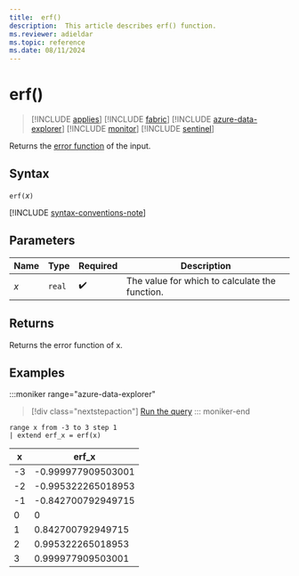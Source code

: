 ```yaml
---
title:  erf()
description:  This article describes erf() function.
ms.reviewer: adieldar
ms.topic: reference
ms.date: 08/11/2024
---
```

# erf()

> [!INCLUDE [applies](../includes/applies-to-version/applies.md)] [!INCLUDE [fabric](../includes/applies-to-version/fabric.md)] [!INCLUDE [azure-data-explorer](../includes/applies-to-version/azure-data-explorer.md)] [!INCLUDE [monitor](../includes/applies-to-version/monitor.md)] [!INCLUDE [sentinel](../includes/applies-to-version/sentinel.md)]

Returns the [error function](https://en.wikipedia.org/wiki/Error_function) of the input.

## Syntax

`erf(`*x*`)`

[!INCLUDE [syntax-conventions-note](../includes/syntax-conventions-note.md)]

## Parameters

| Name | Type | Required | Description |
|--|--|--|--|
| *x* | `real` |  :heavy_check_mark: | The value for which to calculate the function. |

## Returns

Returns the error function of x.

## Examples

:::moniker range="azure-data-explorer"
> [!div class="nextstepaction"]
> <a href="https://dataexplorer.azure.com/clusters/https%3a%2f%2fhelp.kusto.windows.net/databases/Samples?query=H4sIAAAAAAAEACtKzEtPVahQSCvKz1XQNVYoyVcwViguSS1QMOTlqlFIrShJzUtRSC1Ki69QsAXRGhWavFwAxUmYIzYAAAA%3d" target="_blank">Run the query</a>
::: moniker-end

```kusto
range x from -3 to 3 step 1
| extend erf_x = erf(x)
```

|x|erf_x|
| --- | ------ |
|-3|-0.999977909503001|
|-2|-0.995322265018953|
|-1|-0.842700792949715|
|0|0|
|1|0.842700792949715|
|2|0.995322265018953|
|3|0.999977909503001|
